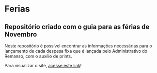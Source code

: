 # Ferias
 ## Repositório criado com o guia para as férias de Novembro

Neste repositório é possível encontrar as informações necessárias para o lançamento de cada despesa fixa que é lançada pelo Administrativo do Remanso, com o auxílio de prints.

Para visualizar o site, [acesse este link](https://github.com/weslleyantony/Ferias)! 

